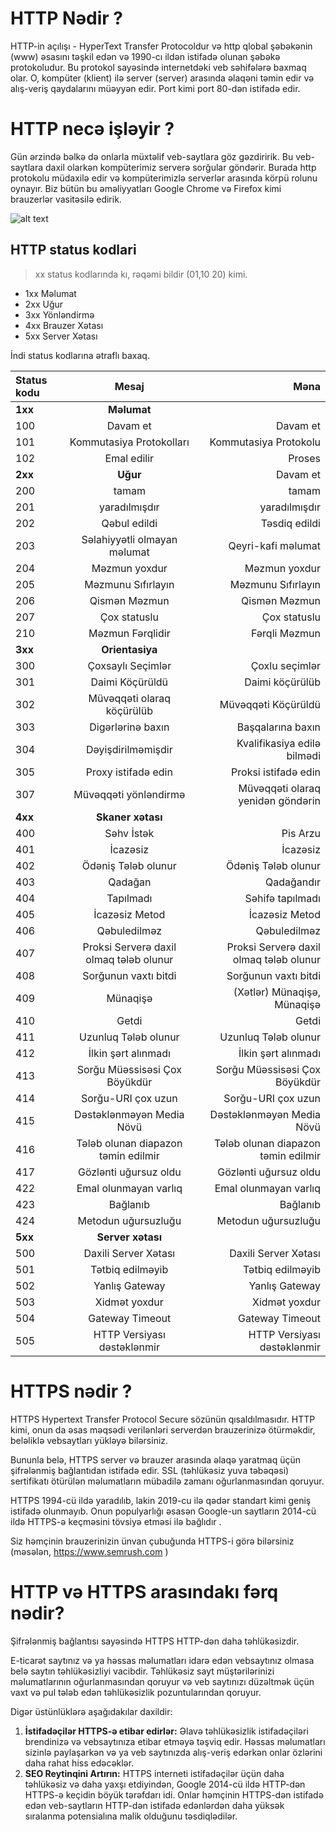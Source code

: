 # HTTP Nədir ?

<p>HTTP-in açılışı - HyperText Transfer Protocoldur və http qlobal şəbəkənin (www) əsasını təşkil edən və 1990-cı ildən istifadə olunan şəbəkə protokoludur. Bu protokol sayəsində internetdəki veb səhifələrə baxmaq olar. O, kompüter (klient) ilə server (server) arasında əlaqəni təmin edir və alış-veriş qaydalarını müəyyən edir. Port kimi port 80-dən istifadə edir.</p>

# HTTP necə işləyir ?
<p>Gün ərzində bəlkə də onlarla müxtəlif veb-saytlara göz gəzdiririk. Bu veb-saytlara daxil olarkən kompüterimiz serverə sorğular göndərir. Burada http protokolu müdaxilə edir və kompüterimizlə serverlər arasında körpü rolunu oynayır. Biz bütün bu əməliyyatları Google Chrome və Firefox kimi brauzerlər vasitəsilə edirik.



![alt text](https://miro.medium.com/max/853/1*MoxFEabKGx6NxlKoZ0lXJQ.png)
</p>

## HTTP status kodlari
> xx status kodlarında kı, rəqəmi bildir (01,10 20) kimi.
* 1xx Məlumat
* 2xx Uğur
* 3xx Yönləndirmə
* 4xx Brauzer Xətası
* 5xx Server Xətası

<p>İndi status kodlarına ətraflı baxaq.</p>

| Status kodu | Mesaj | Məna|
| :---         |     :---:      |          ---: |
| **1xx**   | **Məlumat**    |    |
| 100    | Davam et      | Davam et     |
| 101    | Kommutasiya Protokolları      | Kommutasiya Protokolu     |
| 102    | Emal edilir      | Proses     |
| **2xx**    |**Uğur**     | Davam et     |
| 200    | tamam      | tamam    |
| 201    | yaradılmışdır      | yaradılmışdır    |
| 202    | Qəbul edildi      | Təsdiq edildi     |
| 203    | Səlahiyyətli olmayan məlumat     | Qeyri-kafi məlumat     |
| 204    | Məzmun yoxdur      | Məzmun yoxdur     |
| 205    | Məzmunu Sıfırlayın     | Məzmunu Sıfırlayın     |
| 206    | Qismən Məzmun     | Qismən Məzmun    |
| 207    | Çox statuslu      | Çox statuslu    |
| 210    | Məzmun Fərqlidir      | Fərqli Məzmun    |
| **3xx**    | **Orientasiya**      |     |
| 300    | Çoxsaylı Seçimlər      | Çoxlu seçimlər    |
| 301    | Daimi Köçürüldü     | Daimi köçürülüb    |
| 302    |Müvəqqəti olaraq köçürülüb| Müvəqqəti Köçürüldü |
| 303    | Digərlərinə baxın      | Başqalarına baxın    |
| 304    | Dəyişdirilməmişdir     | Kvalifikasiya edilə bilmədi|
| 305    | Proxy istifadə edin     | Proksi istifadə edin|
| 307    | Müvəqqəti yönləndirmə    | Müvəqqəti olaraq yenidən göndərin|
| **4xx**    | **Skaner xətası**    | |
| 400    | Səhv İstək   | Pis Arzu  |
| 401    | İcazəsiz     | İcazəsiz    |
| 402    | Ödəniş Tələb olunur    | Ödəniş Tələb olunur |
| 403    | Qadağan    | Qadağandır |
| 404    | Tapılmadı    | Səhifə tapılmadı    |
| 405    |İcazəsiz Metod    | İcazəsiz Metod |
| 406    | Qəbuledilməz     | Qəbuledilməz    |
| 407    |Proksi Serverə daxil olmaq tələb olunur| Proksi Serverə daxil olmaq tələb olunur  |
| 408    | Sorğunun vaxtı bitdi    | Sorğunun vaxtı bitdi    |
| 409    | Münaqişə  | (Xətlər) Münaqişə, Münaqişə|
| 410    | 	Getdi |	Getdi|
| 411    | Uzunluq Tələb olunur | Uzunluq Tələb olunur|
| 412    | İlkin şərt alınmadı  |İlkin şərt alınmadı|
| 413    |Sorğu Müəssisəsi Çox Böyükdür| Sorğu Müəssisəsi Çox Böyükdür|
| 414    | Sorğu-URI çox uzun | Sorğu-URI çox uzun|
| 415    | Dəstəklənməyən Media Növü| Dəstəklənməyən Media Növü|
| 416    |Tələb olunan diapazon təmin edilmir|Tələb olunan diapazon təmin edilmir|
| 417    |Gözlənti uğursuz oldu |Gözlənti uğursuz oldu|
| 422    | Emal olunmayan varlıq| Emal olunmayan varlıq|
| 423    | Bağlanıb | Bağlanıb|
| 424    | Metodun uğursuzluğu | Metodun uğursuzluğu|
| **5xx**   | **Server xətası**| |
| 500    | Daxili Server Xətası| Daxili Server Xətası|
| 501    | Tətbiq edilməyib| Tətbiq edilməyib|
| 502    |Yanlış Gateway     | Yanlış Gateway   |
| 503    | Xidmət yoxdur | Xidmət yoxdur|
| 504    | Gateway Timeout |Gateway Timeout|
| 505    | HTTP Versiyası dəstəklənmir| HTTP Versiyası dəstəklənmir|





# HTTPS nədir ?

<p>HTTPS Hypertext Transfer Protocol Secure sözünün qısaldılmasıdır. HTTP kimi, onun da əsas məqsədi verilənləri serverdən brauzerinizə ötürməkdir, beləliklə vebsaytları yükləyə bilərsiniz. 

Bununla belə, HTTPS server və brauzer arasında əlaqə yaratmaq üçün şifrələnmiş bağlantıdan istifadə edir. SSL (təhlükəsiz yuva təbəqəsi) sertifikatı ötürülən məlumatların mübadilə zamanı oğurlanmasından qoruyur. 

HTTPS 1994-cü ildə yaradılıb, lakin 2019-cu ilə qədər standart kimi geniş istifadə olunmayıb. Onun populyarlığı əsasən Google-un saytların 2014-cü ildə HTTPS-ə keçməsini tövsiyə etməsi ilə bağlıdır . 

Siz həmçinin brauzerinizin ünvan çubuğunda HTTPS-i görə bilərsiniz (məsələn, https://www.semrush.com )</p>

# HTTP və HTTPS arasındakı fərq nədir?

<p>Şifrələnmiş bağlantısı sayəsində HTTPS HTTP-dən daha təhlükəsizdir. 

E-ticarət saytınız və ya həssas məlumatları idarə edən vebsaytınız olmasa belə saytın təhlükəsizliyi vacibdir. Təhlükəsiz sayt müştərilərinizi məlumatlarının oğurlanmasından qoruyur və veb saytınızı düzəltmək üçün vaxt və pul tələb edən təhlükəsizlik pozuntularından qoruyur. 

Digər üstünlüklərə aşağıdakılar daxildir:</p>

 1. **İstifadəçilər HTTPS-ə etibar edirlər:** Əlavə təhlükəsizlik istifadəçiləri brendinizə və vebsaytınıza etibar etməyə təşviq edir. Həssas məlumatları sizinlə paylaşarkən və ya veb saytınızda alış-veriş edərkən onlar özlərini daha rahat hiss edəcəklər.
 2. **SEO Reytinqini Artırın:** HTTPS interneti istifadəçilər üçün daha təhlükəsiz və daha yaxşı etdiyindən, Google 2014-cü ildə HTTP-dən HTTPS-ə keçidin böyük tərəfdarı idi. Onlar həmçinin HTTPS-dən istifadə edən veb-saytların HTTP-dən istifadə edənlərdən daha yüksək sıralanma potensialına malik olduğunu təsdiqlədilər.
